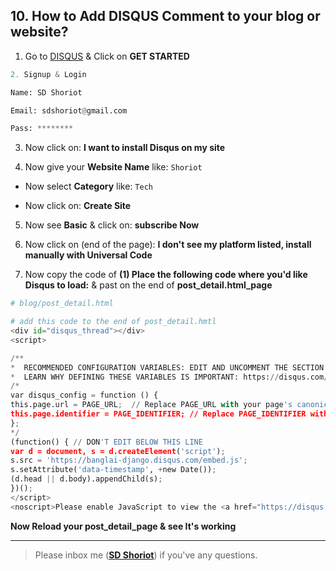 ## 10. How to Add DISQUS Comment to your blog or website?

1. Go to [DISQUS](https://disqus.com/) & Click on **GET STARTED**

```python
2. Signup & Login

Name: SD Shoriot

Email: sdshoriot@gmail.com

Pass: ********
```
3. Now click on: **I want to install Disqus on my site**

4. Now give your **Website Name** like: ```Shoriot```

* Now select **Category** like: ```Tech```

* Now click on: **Create Site**

5. Now see **Basic** & click on: **subscribe Now**

6. Now click on (end of the page): **I don't see my platform listed, install manually with Universal Code**

7. Now copy the code of **(1) Place the following code where you'd like Disqus to load:** & past on the end of **post_detail.html_page**

```python
# blog/post_detail.html

# add this code to the end of post_detail.hmtl
<div id="disqus_thread"></div>
<script>

/**
*  RECOMMENDED CONFIGURATION VARIABLES: EDIT AND UNCOMMENT THE SECTION BELOW TO INSERT DYNAMIC VALUES FROM YOUR PLATFORM OR CMS.
*  LEARN WHY DEFINING THESE VARIABLES IS IMPORTANT: https://disqus.com/admin/universalcode/#configuration-variables*/
/*
var disqus_config = function () {
this.page.url = PAGE_URL;  // Replace PAGE_URL with your page's canonical URL variable
this.page.identifier = PAGE_IDENTIFIER; // Replace PAGE_IDENTIFIER with your page's unique identifier variable
};
*/
(function() { // DON'T EDIT BELOW THIS LINE
var d = document, s = d.createElement('script');
s.src = 'https://banglai-django.disqus.com/embed.js';
s.setAttribute('data-timestamp', +new Date());
(d.head || d.body).appendChild(s);
})();
</script>
<noscript>Please enable JavaScript to view the <a href="https://disqus.com/?ref_noscript">comments powered by Disqus.</a></noscript>
```
**Now Reload your post_detail_page & see It's working**

---

> Please inbox me (**[SD Shoriot](https://www.facebook.com/shoriot)**) if you've any questions.